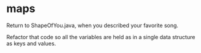 # maps

 Return to ShapeOfYou.java, when you described your favorite song.

Refactor that code so all the variables are held as in a single data structure as keys and values.
